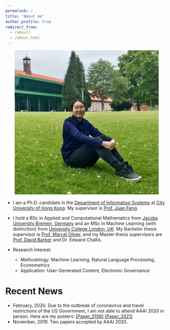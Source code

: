 ```yaml
---
permalink: /
title: "About me"
author_profile: true
redirect_from: 
  - /about/
  - /about.html
---
```

<p align="center">
  <img src="https://github.com/KunkunYang/KunkunYang.github.io/blob/master/files/zekunyang.jpg?raw=true" alt="Photo" style="width: 450px;"/> 
</p>

* I am a Ph.D. candidate in the [Department of Information Systems](https://www.cb.cityu.edu.hk/is/) at [City University of Hong Kong](https://www.cityu.edu.hk/). My supervisor is [Prof. Juan Feng](https://www.cb.cityu.edu.hk/staff/juafeng/).
* I hold a BSc in Applied and Computational Mathematics from [Jacobs University Bremen, Germany](https://www.jacobs-university.de/) and an MSc in Machine Learning (with distinction) from [University College London, UK](https://www.ucl.ac.uk/). My Bachelor thesis supervisor is [Prof. Marcel Oliver](http://math.jacobs-university.de/oliver/), and my Master thesis supervisors are [Prof. David Barber](http://www0.cs.ucl.ac.uk/people/D.Barber.html) and Dr. Edward Challis.

* Research Interest:
    * Methodology: Machine Learning, Natural Language Processing, Econometrics
    * Application: User-Generated Content, Electronic Governance

# Recent News
* February, 2020. Due to the outbreak of coronavirus and travel restrictions of the US Government, I am not able to attend AAAI 2020 in person. Here are my posters: [[Paper_3106]](http://zekunyang.com/files/aaai_paper_3106_poster_ZYang.pdf) [[Paper_3321]](http://zekunyang.com/files/aaai_paper_3321_poster_ZYang.pdf)
* November, 2019. Two papers accepted by AAAI 2020.
